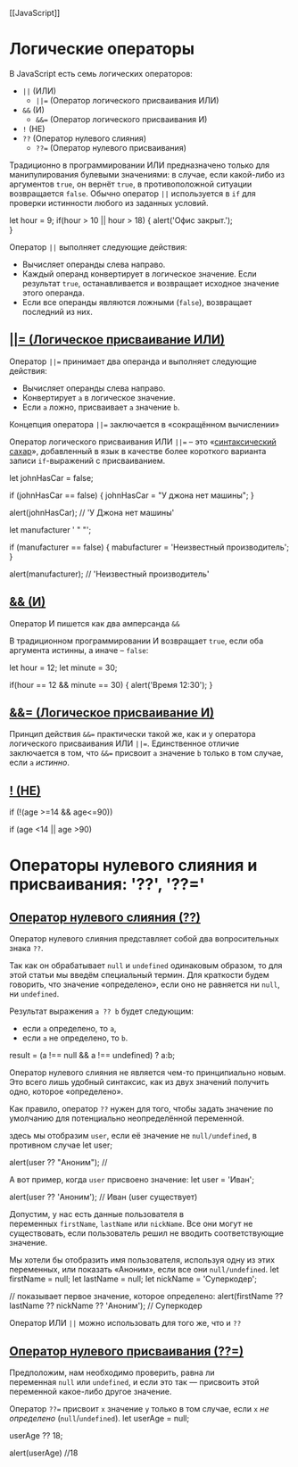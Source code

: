 [[JavaScript]]


# Логические операторы

В JavaScript есть семь логических операторов:

- `||` (ИЛИ)
    - `||=` (Оператор логического присваивания ИЛИ)
- `&&` (И)
    - `&&=` (Оператор логического присваивания И)
- `!` (НЕ)
- `??` (Оператор нулевого слияния)
    - `??=` (Оператор нулевого присваивания)

Традиционно в программировании ИЛИ предназначено только для манипулирования булевыми значениями: в случае, если какой-либо из аргументов `true`, он вернёт `true`, в противоположной ситуации возвращается `false`.
Обычно оператор `||` используется в `if` для проверки истинности любого из заданных условий.

let hour = 9;
 if(hour > 10 || hour > 18) {
alert('Офис закрыт.');  
}

Оператор `||` выполняет следующие действия:

- Вычисляет операнды слева направо.
- Каждый операнд конвертирует в логическое значение. Если результат `true`, останавливается и возвращает исходное значение этого операнда.
- Если все операнды являются ложными (`false`), возвращает последний из них.

## [||= (Логическое присваивание ИЛИ)](https://learn.javascript.ru/logical-operators#logicheskoe-prisvaivanie-ili)

Оператор `||=` принимает два операнда и выполняет следующие действия:

- Вычисляет операнды слева направо.
- Конвертирует `a` в логическое значение.
- Если `a` ложно, присваивает `a` значение `b`.

Концепция оператора `||=` заключается в «сокращённом вычислении»

Оператор логического присваивания ИЛИ `||=` – это «[синтаксический сахар](https://ru.wikipedia.org/wiki/%D0%A1%D0%B8%D0%BD%D1%82%D0%B0%D0%BA%D1%81%D0%B8%D1%87%D0%B5%D1%81%D0%BA%D0%B8%D0%B9_%D1%81%D0%B0%D1%85%D0%B0%D1%80)», добавленный в язык в качестве более короткого варианта записи `if`-выражений с присваиванием.

let johnHasCar = false;

if (johnHasCar == false) {
    johnHasCar = "У джона нет машины";
}

alert(johnHasCar); // 'У Джона нет машины'

let manufacturer ' " "';

if (manufacturer == false) {
    mabufacturer = 'Неизвестный производитель';
}

alert(manufacturer); // 'Неизвестный производитель'


## [&& (И)](https://learn.javascript.ru/logical-operators#i)

Оператор И пишется как два амперсанда `&&`

В традиционном программировании И возвращает `true`, если оба аргумента истинны, а иначе – `false`:

let hour = 12;
let minute = 30;

if(hour == 12 && minute == 30) {
    alert('Время 12:30');
}

## [&&= (Логическое присваивание И)](https://learn.javascript.ru/logical-operators#logicheskoe-prisvaivanie-i)

Принцип действия `&&=` практически такой же, как и у оператора логического присваивания ИЛИ `||=`. Единственное отличие заключается в том, что `&&=` присвоит `a` значение `b` только в том случае, если `a` _истинно_.


## [! (НЕ)](https://learn.javascript.ru/logical-operators#ne)

if (!(age >=14 && age<=90))

if (age <14 || age >90)


# Операторы нулевого слияния и присваивания: '??', '??='

## [Оператор нулевого слияния (??)](https://learn.javascript.ru/nullish-operators#operator-nulevogo-sliyaniya)

Оператор нулевого слияния представляет собой два вопросительных знака `??`.

Так как он обрабатывает `null` и `undefined` одинаковым образом, то для этой статьи мы введём специальный термин. Для краткости будем говорить, что значение «определено», если оно не равняется ни `null`, ни `undefined`.

Результат выражения `a ?? b` будет следующим:

- если `a` определено, то `a`,
- если `a` не определено, то `b`.

result = (a !== null && a !== undefined) ? a:b;

Оператор нулевого слияния не является чем-то принципиально новым. Это всего лишь удобный синтаксис, как из двух значений получить одно, которое «определено».

Как правило, оператор `??` нужен для того, чтобы задать значение по умолчанию для потенциально неопределённой переменной.

здесь мы отобразим `user`, если её значение не `null/undefined`, в противном случае
let user;

alert(user ?? "Аноним"); // 

А вот пример, когда `user` присвоено значение:
let user = 'Иван';

alert(user ?? 'Аноним'); // Иван (user существует)

Допустим, у нас есть данные пользователя в переменных `firstName`, `lastName` или `nickName`. Все они могут не существовать, если пользователь решил не вводить соответствующие значение.

Мы хотели бы отобразить имя пользователя, используя одну из этих переменных, или показать «Аноним», если все они `null/undefined`.
let firstName = null;
let lastName = null;
let nickName = 'Суперкодер';

// показывает первое значение, которое определено:
alert(firstName ?? lastName ?? nickName ?? 'Аноним'); // Суперкодер

Оператор ИЛИ `||` можно использовать для того же, что и `??`

## [Оператор нулевого присваивания (??=)](https://learn.javascript.ru/nullish-operators#operator-nulevogo-prisvaivaniya)

Предположим, нам необходимо проверить, равна ли переменная `null` или `undefined`, и если это так — присвоить этой переменной какое-либо другое значение.

Оператор `??=` присвоит `x` значение `y` только в том случае, если `x` _не определено_ (`null`/`undefined`).
let userAge = null;

userAge ?? 18;

alert(userAge) //18


